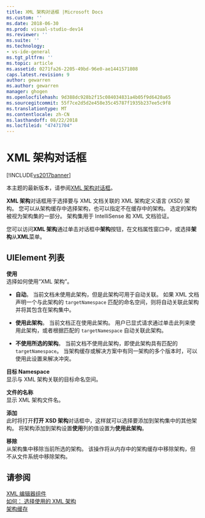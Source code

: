 ```yaml
---
title: XML 架构对话框 |Microsoft Docs
ms.custom: ''
ms.date: 2018-06-30
ms.prod: visual-studio-dev14
ms.reviewer: ''
ms.suite: ''
ms.technology:
- vs-ide-general
ms.tgt_pltfrm: ''
ms.topic: article
ms.assetid: 0271fa26-2205-49bd-96e0-ae1441571808
caps.latest.revision: 9
author: gewarren
ms.author: gewarren
manager: ghogen
ms.openlocfilehash: 9d388dc928b2f15c084034831a4b05f9d6420a65
ms.sourcegitcommit: 55f7ce2d5d2e458e35c45787f1935b237ee5c9f8
ms.translationtype: MT
ms.contentlocale: zh-CN
ms.lasthandoff: 08/22/2018
ms.locfileid: "47471704"
---
```

# <a name="xml-schemas-dialog-box"></a>XML 架构对话框
[!INCLUDE[vs2017banner](../includes/vs2017banner.md)]

本主题的最新版本，请参阅[XML 架构对话框](https://docs.microsoft.com/visualstudio/xml-tools/xml-schemas-dialog-box)。  
  
  
**XML 架构**对话框用于选择要与 XML 文档关联的 XML 架构定义语言 (XSD) 架构。 您可以从架构缓存中选择架构，也可以指定不在缓存中的架构。 选定的架构被视为架构集的一部分。 架构集用于 IntelliSense 和 XML 文档验证。  
  
 您可以访问**XML 架构**通过单击对话框中**架构**按钮，在文档属性窗口中，或选择**架构**从**XML**菜单。  
  
## <a name="uielement-list"></a>UIElement 列表  
 **使用**  
 选择如何使用“XML 架构”。  
  
-   **自动**。 当前文档未使用此架构，但是此架构可用于自动关联。 如果 XML 文档声明一个与此架构的 `targetNamespace` 匹配的命名空间，则将自动关联此架构并将其包含在架构集中。  
  
-   **使用此架构**。 当前文档正在使用此架构。 用户已显式请求通过单击此列来使用此架构，或者根据匹配的 `targetNamespace` 自动关联此架构。  
  
-   **不使用所选的架构**。 当前文档不使用此架构，即使此架构具有匹配的 `targetNamespace`。 当架构缓存或解决方案中有同一架构的多个版本时，可以使用此设置来解决冲突。  
  
 **目标 Namespace**  
 显示与 XML 架构关联的目标命名空间。  
  
 **文件的名称**  
 显示 XML 架构文件名。  
  
 **添加**  
 此时将打开**打开 XSD 架构**对话框中，这样就可以选择要添加到架构集中的其他架构。 将架构添加到架构设置**使用**列的值设置为**使用此架构**。  
  
 **移除**  
 从架构集中移除当前所选的架构。 该操作将从内存中的架构缓存中移除架构，但不从文件系统中移除架构。  
  
## <a name="see-also"></a>请参阅  
 [XML 编辑器组件](../xml-tools/xml-editor-components.md)   
 [如何： 选择使用的 XML 架构](../xml-tools/how-to-select-the-xml-schemas-to-use.md)   
 [架构缓存](../xml-tools/schema-cache.md)



